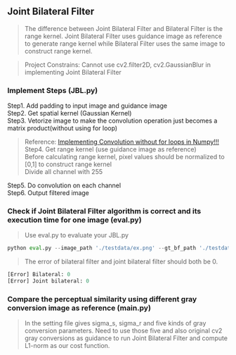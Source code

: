 ## Joint Bilateral Filter
> The difference between Joint Bilateral Filter and Bilateral Filter is the range kernel. Joint Bilateral Filter uses guidance image as reference to generate range kernel 
while Bilateral Filter uses the same image to construct range kernel.

> Project Constrains: Cannot use cv2.filter2D, cv2.GaussianBlur in implementing Joint Bilateral Filter

### Implement Steps (JBL.py)
Step1. Add padding to input image and guidance image  
Step2. Get spatial kernel (Gaussian Kernel)  
Step3. Vetorize image to make the convolution operation just becomes a matrix product(without using for loop)  
> Reference: [Implementing Convolution without for loops in Numpy!!!](https://medium.com/analytics-vidhya/implementing-convolution-without-for-loops-in-numpy-ce111322a7cd)  
Step4. Get range kernel (use guidance image as reference)  
> Before calculating range kernel, pixel values should be normalized to [0,1] to construct range kernel  
> Divide all channel with 255  
 
Step5. Do convolution on each channel  
Step6. Output filtered image  

### Check if Joint Bilateral Filter algorithm is correct and its execution time for one image (eval.py)
> Use eval.py to evaluate your JBL.py
```python
python eval.py --image_path './testdata/ex.png' --gt_bf_path './testdata/ex_gt_bf.png' --gt_jbf_paht './testdata/ex_gt_jbf.png'
```
> The error of bilateral filter and joint bilateral filter should both be 0.
```python
[Error] Bilateral: 0
[Error] Joint bilateral: 0
```

### Compare the perceptual similarity using different gray conversion image as reference (main.py)
> In the setting file gives sigma_s, sigma_r and five kinds of gray conversion parameters.
> Need to use those five and also original cv2 gray conversions as guidance to run Joint Bilateral Filter and compute L1-norm as our cost function.
